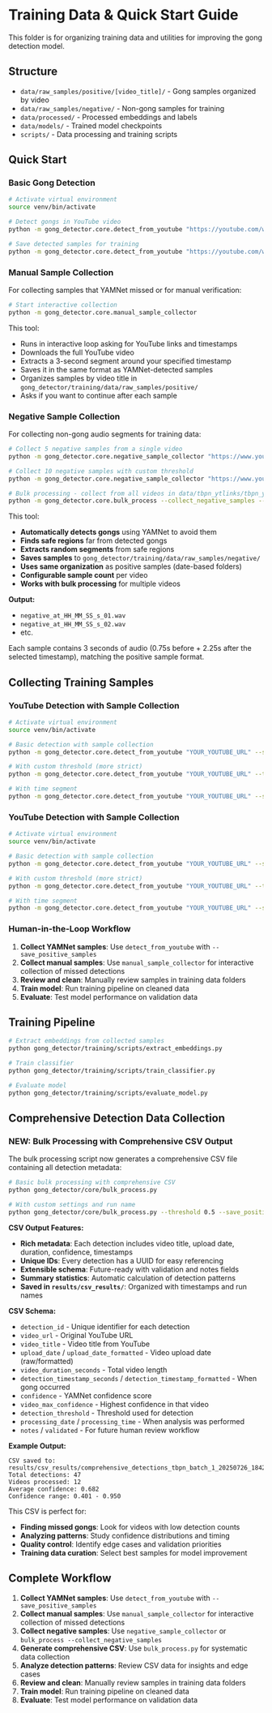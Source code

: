 # Training Data & Quick Start Guide

This folder is for organizing training data and utilities for improving the gong detection model.

## Structure

- `data/raw_samples/positive/[video_title]/` - Gong samples organized by video
- `data/raw_samples/negative/` - Non-gong samples for training
- `data/processed/` - Processed embeddings and labels
- `data/models/` - Trained model checkpoints
- `scripts/` - Data processing and training scripts

## Quick Start

### Basic Gong Detection

```bash
# Activate virtual environment
source venv/bin/activate

# Detect gongs in YouTube video
python -m gong_detector.core.detect_from_youtube "https://youtube.com/watch?v=VIDEO_ID"

# Save detected samples for training
python -m gong_detector.core.detect_from_youtube "https://youtube.com/watch?v=VIDEO_ID" --save_positive_samples
```

### Manual Sample Collection

For collecting samples that YAMNet missed or for manual verification:

```bash
# Start interactive collection
python -m gong_detector.core.manual_sample_collector
```

This tool:
- Runs in interactive loop asking for YouTube links and timestamps
- Downloads the full YouTube video
- Extracts a 3-second segment around your specified timestamp
- Saves it in the same format as YAMNet-detected samples
- Organizes samples by video title in `gong_detector/training/data/raw_samples/positive/`
- Asks if you want to continue after each sample

### Negative Sample Collection

For collecting non-gong audio segments for training data:

```bash
# Collect 5 negative samples from a single video
python -m gong_detector.core.negative_sample_collector "https://www.youtube.com/watch?v=VIDEO_ID"

# Collect 10 negative samples with custom threshold
python -m gong_detector.core.negative_sample_collector "https://www.youtube.com/watch?v=VIDEO_ID" --num_samples 10 --threshold 0.3

# Bulk processing - collect from all videos in data/tbpn_ytlinks/tbpn_youtube_links.txt
python -m gong_detector.core.bulk_process --collect_negative_samples --sample_count 10
```

This tool:
- **Automatically detects gongs** using YAMNet to avoid them
- **Finds safe regions** far from detected gongs
- **Extracts random segments** from safe regions
- **Saves samples** to `gong_detector/training/data/raw_samples/negative/`
- **Uses same organization** as positive samples (date-based folders)
- **Configurable sample count** per video
- **Works with bulk processing** for multiple videos

**Output:**
- `negative_at_HH_MM_SS_s_01.wav`
- `negative_at_HH_MM_SS_s_02.wav`
- etc.

Each sample contains 3 seconds of audio (0.75s before + 2.25s after the selected timestamp), matching the positive sample format.

## Collecting Training Samples

### YouTube Detection with Sample Collection

```bash
# Activate virtual environment
source venv/bin/activate

# Basic detection with sample collection
python -m gong_detector.core.detect_from_youtube "YOUR_YOUTUBE_URL" --save_positive_samples

# With custom threshold (more strict)
python -m gong_detector.core.detect_from_youtube "YOUR_YOUTUBE_URL" --threshold 0.6 --save_positive_samples

# With time segment
python -m gong_detector.core.detect_from_youtube "YOUR_YOUTUBE_URL" --start_time 100 --duration 30 --save_positive_samples
```

### YouTube Detection with Sample Collection

```bash
# Activate virtual environment
source venv/bin/activate

# Basic detection with sample collection
python -m gong_detector.core.detect_from_youtube "YOUR_YOUTUBE_URL" --save_positive_samples

# With custom threshold (more strict)
python -m gong_detector.core.detect_from_youtube "YOUR_YOUTUBE_URL" --threshold 0.6 --save_positive_samples

# With time segment
python -m gong_detector.core.detect_from_youtube "YOUR_YOUTUBE_URL" --start_time 100 --duration 30 --save_positive_samples
```

### Human-in-the-Loop Workflow

1. **Collect YAMNet samples**: Use `detect_from_youtube` with `--save_positive_samples`
2. **Collect manual samples**: Use `manual_sample_collector` for interactive collection of missed detections
3. **Review and clean**: Manually review samples in training data folders
4. **Train model**: Run training pipeline on cleaned data
5. **Evaluate**: Test model performance on validation data

## Training Pipeline

```bash
# Extract embeddings from collected samples
python gong_detector/training/scripts/extract_embeddings.py

# Train classifier
python gong_detector/training/scripts/train_classifier.py

# Evaluate model
python gong_detector/training/scripts/evaluate_model.py
```

## Comprehensive Detection Data Collection

### NEW: Bulk Processing with Comprehensive CSV Output

The bulk processing script now generates a comprehensive CSV file containing all detection metadata:

```bash
# Basic bulk processing with comprehensive CSV
python gong_detector/core/bulk_process.py

# With custom settings and run name
python gong_detector/core/bulk_process.py --threshold 0.5 --save_positive_samples --run_name "tbpn_batch_1"
```

**CSV Output Features:**
- **Rich metadata**: Each detection includes video title, upload date, duration, confidence, timestamps
- **Unique IDs**: Every detection has a UUID for easy referencing
- **Extensible schema**: Future-ready with validation and notes fields
- **Summary statistics**: Automatic calculation of detection patterns
- **Saved in `results/csv_results/`**: Organized with timestamps and run names

**CSV Schema:**
- `detection_id` - Unique identifier for each detection
- `video_url` - Original YouTube URL
- `video_title` - Video title from YouTube
- `upload_date` / `upload_date_formatted` - Video upload date (raw/formatted)
- `video_duration_seconds` - Total video length
- `detection_timestamp_seconds` / `detection_timestamp_formatted` - When gong occurred
- `confidence` - YAMNet confidence score
- `video_max_confidence` - Highest confidence in that video
- `detection_threshold` - Threshold used for detection
- `processing_date` / `processing_time` - When analysis was performed
- `notes` / `validated` - For future human review workflow

**Example Output:**
```
CSV saved to: results/csv_results/comprehensive_detections_tbpn_batch_1_20250726_184200.csv
Total detections: 47
Videos processed: 12
Average confidence: 0.682
Confidence range: 0.401 - 0.950
```

This CSV is perfect for:
- **Finding missed gongs**: Look for videos with low detection counts
- **Analyzing patterns**: Study confidence distributions and timing
- **Quality control**: Identify edge cases and validation priorities
- **Training data curation**: Select best samples for model improvement

## Complete Workflow

1. **Collect YAMNet samples**: Use `detect_from_youtube` with `--save_positive_samples`
2. **Collect manual samples**: Use `manual_sample_collector` for interactive collection of missed detections
3. **Collect negative samples**: Use `negative_sample_collector` or `bulk_process --collect_negative_samples`
4. **Generate comprehensive CSV**: Use `bulk_process.py` for systematic data collection
5. **Analyze detection patterns**: Review CSV data for insights and edge cases
6. **Review and clean**: Manually review samples in training data folders
7. **Train model**: Run training pipeline on cleaned data
8. **Evaluate**: Test model performance on validation data
